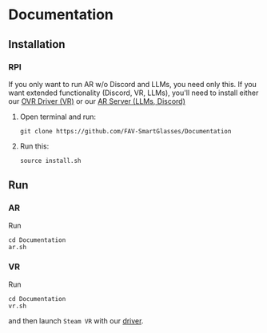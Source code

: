 # Documentation

## Installation
### RPI
If you only want to run AR w/o Discord and LLMs, you need only this. If you want extended functionality (Discord, VR, LLMs), you'll need to install either our [OVR Driver (VR)](https://github.com/FAV-SmartGlasses/Optiforge-VR-Driver) or our [AR Server (LLMs, Discord)](https://github.com/FAV-SmartGlasses/Discord)

1. Open terminal and run:  
    ```
    git clone https://github.com/FAV-SmartGlasses/Documentation
   ```
2. Run this:
    ```
    source install.sh
    ```

## Run

### AR
Run 

```
cd Documentation
ar.sh
```

### VR
Run 
```
cd Documentation
vr.sh
``` 
and then launch `Steam VR` with our [driver](https://github.com/FAV-SmartGlasses/Optiforge-VR-Driver).